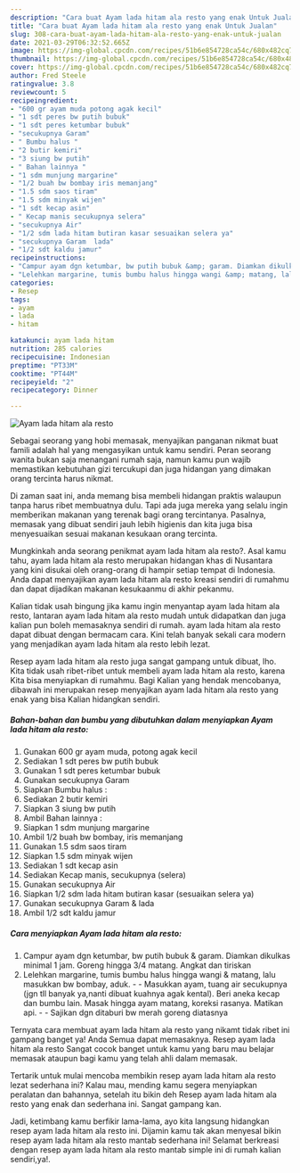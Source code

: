 ```yaml
---
description: "Cara buat Ayam lada hitam ala resto yang enak Untuk Jualan"
title: "Cara buat Ayam lada hitam ala resto yang enak Untuk Jualan"
slug: 308-cara-buat-ayam-lada-hitam-ala-resto-yang-enak-untuk-jualan
date: 2021-03-29T06:32:52.665Z
image: https://img-global.cpcdn.com/recipes/51b6e854728ca54c/680x482cq70/ayam-lada-hitam-ala-resto-foto-resep-utama.jpg
thumbnail: https://img-global.cpcdn.com/recipes/51b6e854728ca54c/680x482cq70/ayam-lada-hitam-ala-resto-foto-resep-utama.jpg
cover: https://img-global.cpcdn.com/recipes/51b6e854728ca54c/680x482cq70/ayam-lada-hitam-ala-resto-foto-resep-utama.jpg
author: Fred Steele
ratingvalue: 3.8
reviewcount: 5
recipeingredient:
- "600 gr ayam muda potong agak kecil"
- "1 sdt peres bw putih bubuk"
- "1 sdt peres ketumbar bubuk"
- "secukupnya Garam"
- " Bumbu halus "
- "2 butir kemiri"
- "3 siung bw putih"
- " Bahan lainnya "
- "1 sdm munjung margarine"
- "1/2 buah bw bombay iris memanjang"
- "1.5 sdm saos tiram"
- "1.5 sdm minyak wijen"
- "1 sdt kecap asin"
- " Kecap manis secukupnya selera"
- "secukupnya Air"
- "1/2 sdm lada hitam butiran kasar sesuaikan selera ya"
- "secukupnya Garam  lada"
- "1/2 sdt kaldu jamur"
recipeinstructions:
- "Campur ayam dgn ketumbar, bw putih bubuk &amp; garam. Diamkan dikulkas minimal 1 jam. Goreng hingga 3/4 matang. Angkat dan tiriskan"
- "Lelehkan margarine, tumis bumbu halus hingga wangi &amp; matang, lalu masukkan bw bombay, aduk.   Masukkan ayam, tuang air secukupnya (jgn tll banyak ya,nanti dibuat kuahnya agak kental). Beri aneka kecap dan bumbu lain. Masak hingga ayam matang, koreksi rasanya. Matikan api.   Sajikan dgn ditaburi bw merah goreng diatasnya"
categories:
- Resep
tags:
- ayam
- lada
- hitam

katakunci: ayam lada hitam 
nutrition: 285 calories
recipecuisine: Indonesian
preptime: "PT33M"
cooktime: "PT44M"
recipeyield: "2"
recipecategory: Dinner

---
```



![Ayam lada hitam ala resto](https://img-global.cpcdn.com/recipes/51b6e854728ca54c/680x482cq70/ayam-lada-hitam-ala-resto-foto-resep-utama.jpg)

Sebagai seorang yang hobi memasak, menyajikan panganan nikmat buat famili adalah hal yang mengasyikan untuk kamu sendiri. Peran seorang  wanita bukan saja menangani rumah saja, namun kamu pun wajib memastikan kebutuhan gizi tercukupi dan juga hidangan yang dimakan orang tercinta harus nikmat.

Di zaman  saat ini, anda memang bisa membeli hidangan praktis walaupun tanpa harus ribet membuatnya dulu. Tapi ada juga mereka yang selalu ingin memberikan makanan yang terenak bagi orang tercintanya. Pasalnya, memasak yang dibuat sendiri jauh lebih higienis dan kita juga bisa menyesuaikan sesuai makanan kesukaan orang tercinta. 



Mungkinkah anda seorang penikmat ayam lada hitam ala resto?. Asal kamu tahu, ayam lada hitam ala resto merupakan hidangan khas di Nusantara yang kini disukai oleh orang-orang di hampir setiap tempat di Indonesia. Anda dapat menyajikan ayam lada hitam ala resto kreasi sendiri di rumahmu dan dapat dijadikan makanan kesukaanmu di akhir pekanmu.

Kalian tidak usah bingung jika kamu ingin menyantap ayam lada hitam ala resto, lantaran ayam lada hitam ala resto mudah untuk didapatkan dan juga kalian pun boleh memasaknya sendiri di rumah. ayam lada hitam ala resto dapat dibuat dengan bermacam cara. Kini telah banyak sekali cara modern yang menjadikan ayam lada hitam ala resto lebih lezat.

Resep ayam lada hitam ala resto juga sangat gampang untuk dibuat, lho. Kita tidak usah ribet-ribet untuk membeli ayam lada hitam ala resto, karena Kita bisa menyiapkan di rumahmu. Bagi Kalian yang hendak mencobanya, dibawah ini merupakan resep menyajikan ayam lada hitam ala resto yang enak yang bisa Kalian hidangkan sendiri.

<!--inarticleads1-->

##### Bahan-bahan dan bumbu yang dibutuhkan dalam menyiapkan Ayam lada hitam ala resto:

1. Gunakan 600 gr ayam muda, potong agak kecil
1. Sediakan 1 sdt peres bw putih bubuk
1. Gunakan 1 sdt peres ketumbar bubuk
1. Gunakan secukupnya Garam
1. Siapkan  Bumbu halus :
1. Sediakan 2 butir kemiri
1. Siapkan 3 siung bw putih
1. Ambil  Bahan lainnya :
1. Siapkan 1 sdm munjung margarine
1. Ambil 1/2 buah bw bombay, iris memanjang
1. Gunakan 1.5 sdm saos tiram
1. Siapkan 1.5 sdm minyak wijen
1. Sediakan 1 sdt kecap asin
1. Sediakan  Kecap manis, secukupnya (selera)
1. Gunakan secukupnya Air
1. Siapkan 1/2 sdm lada hitam butiran kasar (sesuaikan selera ya)
1. Gunakan secukupnya Garam &amp; lada
1. Ambil 1/2 sdt kaldu jamur




<!--inarticleads2-->

##### Cara menyiapkan Ayam lada hitam ala resto:

1. Campur ayam dgn ketumbar, bw putih bubuk &amp; garam. Diamkan dikulkas minimal 1 jam. Goreng hingga 3/4 matang. Angkat dan tiriskan
1. Lelehkan margarine, tumis bumbu halus hingga wangi &amp; matang, lalu masukkan bw bombay, aduk.  -  - Masukkan ayam, tuang air secukupnya (jgn tll banyak ya,nanti dibuat kuahnya agak kental). Beri aneka kecap dan bumbu lain. Masak hingga ayam matang, koreksi rasanya. Matikan api.  -  - Sajikan dgn ditaburi bw merah goreng diatasnya




Ternyata cara membuat ayam lada hitam ala resto yang nikamt tidak ribet ini gampang banget ya! Anda Semua dapat memasaknya. Resep ayam lada hitam ala resto Sangat cocok banget untuk kamu yang baru mau belajar memasak ataupun bagi kamu yang telah ahli dalam memasak.

Tertarik untuk mulai mencoba membikin resep ayam lada hitam ala resto lezat sederhana ini? Kalau mau, mending kamu segera menyiapkan peralatan dan bahannya, setelah itu bikin deh Resep ayam lada hitam ala resto yang enak dan sederhana ini. Sangat gampang kan. 

Jadi, ketimbang kamu berfikir lama-lama, ayo kita langsung hidangkan resep ayam lada hitam ala resto ini. Dijamin kamu tak akan menyesal bikin resep ayam lada hitam ala resto mantab sederhana ini! Selamat berkreasi dengan resep ayam lada hitam ala resto mantab simple ini di rumah kalian sendiri,ya!.

